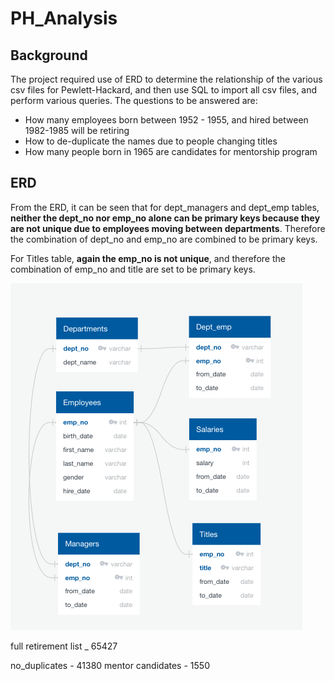 # PH_Analysis

## Background

The project required use of ERD to determine the relationship of the various csv files for Pewlett-Hackard, and then use SQL to import all csv files, and perform various queries. The questions to be answered are: 
- How many employees born between 1952 - 1955, and hired between 1982-1985 will be retiring 
- How to de-duplicate the names due to people changing titles 
- How many people born in 1965 are candidates for mentorship program 

## ERD 

From the ERD, it can be seen that for dept_managers and dept_emp tables, __neither the dept_no nor emp_no alone can be primary keys because they are not unique due to employees moving between departments__.  Therefore the combination of dept_no and emp_no are combined to be primary keys.

For Titles table, __again the emp_no is not unique__, and therefore the combination of emp_no and title are set to be primary keys. 

<img alt = "ERD" src = https://github.com/pegkhiev/PH_Analysis/blob/master/Challenge/ERD.png>


full retirement list _ 65427 

no_duplicates - 41380
mentor candidates - 1550
